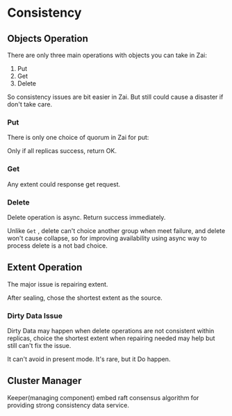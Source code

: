 Consistency
===

## Objects Operation

There are only three main operations with objects you can take in Zai:

1. Put
2. Get
3. Delete

So consistency issues are bit easier in Zai. But still could cause a disaster if don't take care.

### Put

There is only one choice of quorum in Zai for put:

Only if all replicas success, return OK. 

### Get

Any extent could response get request.

### Delete

Delete operation is async. Return success immediately.

Unlike ``Get`` , delete can't choice another group when meet failure, and delete won't cause
collapse, so for improving availability using async way to process delete is a not bad choice.

## Extent Operation

The major issue is repairing extent.

After sealing, chose the shortest extent as the source.

### Dirty Data Issue

Dirty Data may happen when delete operations are not consistent within replicas,
choice the shortest extent when repairing needed may help but still can't fix the issue.

It can't avoid in present mode. It's rare, but it Do happen.

## Cluster Manager

Keeper(managing component) embed raft consensus algorithm for providing strong
consistency data service.



